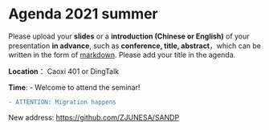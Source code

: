 # Agenda 2021 summer
Please upload your **slides** or a **introduction (Chinese or English)** of your presentation **in advance**,
such as **conference, title, abstract**，which can be written in the form of [markdown](http://sspai.com/25137). Please add your title in the agenda.

**Location**： Caoxi 401 or DingTalk

**Time**: -  Welcome to attend the seminar!


```diff
- ATTENTION: Migration happens
```

New address: https://github.com/ZJUNESA/SANDP
